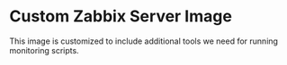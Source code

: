 # Custom Zabbix Server Image

This image is customized to include additional tools we need for running monitoring scripts.
